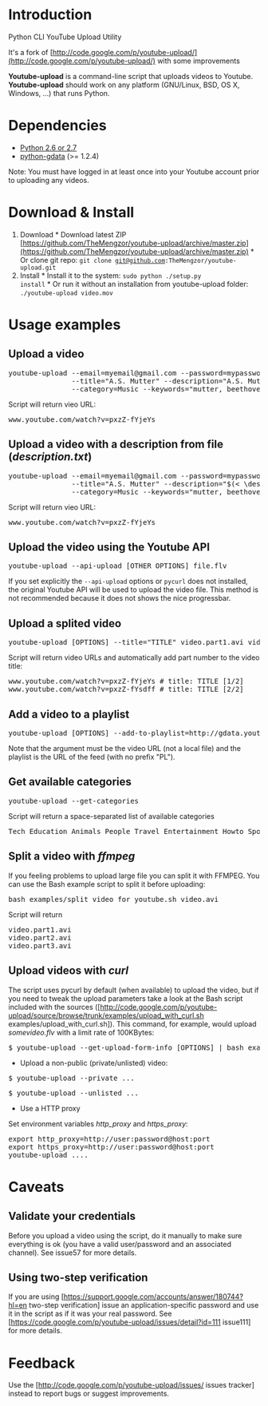 Introduction
==============

Python CLI YouTube Upload Utility

It's a fork of [http://code.google.com/p/youtube-upload/](http://code.google.com/p/youtube-upload/) with some improvements

**Youtube-upload** is a command-line script that uploads videos to Youtube. **Youtube-upload** should work on any platform (GNU/Linux, BSD, OS X, Windows, ...) that runs Python.

Dependencies
============

  * [Python 2.6 or 2.7](http://www.python.org)
  * [python-gdata](http://code.google.com/p/gdata-python-client) (>= 1.2.4)

Note: You must have logged in at least once into your Youtube account prior to uploading any videos.

Download & Install
==================

  1. Download
    * Download latest ZIP [https://github.com/TheMengzor/youtube-upload/archive/master.zip](https://github.com/TheMengzor/youtube-upload/archive/master.zip)
    * Or clone git repo: <code>git clone git@github.com:TheMengzor/youtube-upload.git</code>
  2. Install
    * Install it to the system: <code>sudo python ./setup.py install</code>
    * Or run it without an installation from youtube-upload folder: <code>./youtube-upload video.mov</code>

Usage examples
==============

Upload a video
--------------
<pre>
youtube-upload --email=myemail@gmail.com --password=mypassword \
               --title="A.S. Mutter" --description="A.S. Mutter plays Beethoven" \
               --category=Music --keywords="mutter, beethoven" anne_sophie_mutter.flv
</pre>
Script will return vieo URL:
<pre>
www.youtube.com/watch?v=pxzZ-fYjeYs
</pre>

Upload a video with a description from file (_description.txt_)
---------------------------------------------------------------
<pre>
youtube-upload --email=myemail@gmail.com --password=mypassword \
               --title="A.S. Mutter" --description="$(&lt; \description.txt)" \
               --category=Music --keywords="mutter, beethoven" anne_sophie_mutter.flv
</pre>
Script will return vieo URL:
<pre>
www.youtube.com/watch?v=pxzZ-fYjeYs
</pre>

Upload the video using the Youtube API
--------------------------------------
<pre>
youtube-upload --api-upload [OTHER OPTIONS] file.flv
</pre>

If you set explicitly the <code>--api-upload</code> options or <code>pycurl</code> does not installed, the original Youtube API will be used to upload the video file. This method is not recommended because it does not shows the nice progressbar.

Upload a splited video
----------------------
<pre>
youtube-upload [OPTIONS] --title="TITLE" video.part1.avi video.part2.avi
</pre>
Script will return video URLs and automatically add part number to the video title:
<pre>
www.youtube.com/watch?v=pxzZ-fYjeYs # title: TITLE [1/2]
www.youtube.com/watch?v=pxzZ-fYsdff # title: TITLE [2/2]
</pre>

Add a video to a playlist
-------------------------

<pre>
youtube-upload [OPTIONS] --add-to-playlist=http://gdata.youtube.com/feeds/api/playlists/7986C428284A40A1 http://www.youtube.com/watch?v=Zpqu97l3G1U
</pre>

Note that the argument must be the video URL (not a local file) and the playlist is the URL of the feed (with no prefix "PL").

Get available categories
------------------------

<pre>
youtube-upload --get-categories
</pre>
Script will return a space-separated list of available categories
<pre>
Tech Education Animals People Travel Entertainment Howto Sports Autos Music News Games Nonprofit Comedy Film
</pre>

Split a video with _ffmpeg_
---------------------------

If you feeling problems to upload large file you can split it with FFMPEG. You can use the Bash example script to split it before uploading:

<pre>
bash examples/split_video_for_youtube.sh video.avi
</pre>
Script will return
<pre>
video.part1.avi
video.part2.avi
video.part3.avi
</pre>

Upload videos with _curl_
-------------------------

The script uses pycurl by default (when available) to upload the video, but if you need to tweak the upload parameters take a look at the Bash script included with the sources ([http://code.google.com/p/youtube-upload/source/browse/trunk/examples/upload_with_curl.sh examples/upload_with_curl.sh]). This command, for example, would upload _somevideo.flv_ with a limit rate of 100KBytes:

<pre>
$ youtube-upload --get-upload-form-info [OPTIONS] | bash examples/upload_with_curl.sh --limit-rate 100k
</pre>

* Upload a non-public (private/unlisted) video:

<pre>
$ youtube-upload --private ...
</pre>

<pre>
$ youtube-upload --unlisted ...
</pre>

* Use a HTTP proxy

Set environment variables *http_proxy* and *https_proxy*:

<pre>
export http_proxy=http://user:password@host:port
export https_proxy=http://user:password@host:port
youtube-upload ....
</pre>


Caveats
=======

Validate your credentials
-------------------------

Before you upload a video using the script, do it manually to make sure everything is ok (you have a valid user/password and an associated channel). See issue57 for more details.

Using two-step verification
---------------------------

If you are using [https://support.google.com/accounts/answer/180744?hl=en two-step verification] issue an application-specific password and use it in the script as if it was your real password. See [https://code.google.com/p/youtube-upload/issues/detail?id=111 issue111] for more details.

Feedback
========

Use the [http://code.google.com/p/youtube-upload/issues/ issues tracker] instead to report bugs or suggest improvements.
